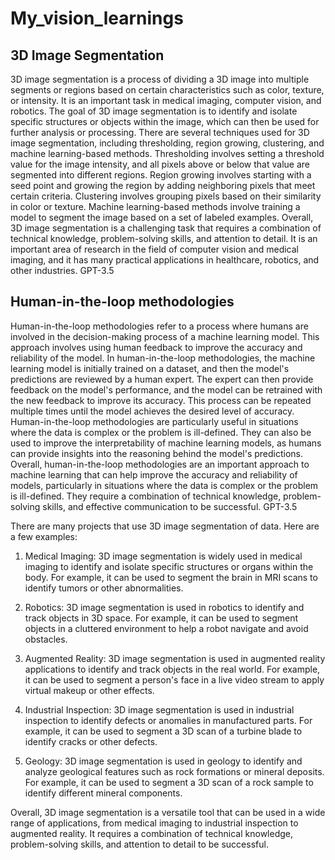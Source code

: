 # My_vision_learnings

## 3D Image Segmentation
3D image segmentation is a process of dividing a 3D image into multiple segments or regions based on certain characteristics such as color, texture, or intensity. It is an important task in medical imaging, computer vision, and robotics. The goal of 3D image segmentation is to identify and isolate specific structures or objects within the image, which can then be used for further analysis or processing.
There are several techniques used for 3D image segmentation, including thresholding, region growing, clustering, and machine learning-based methods. Thresholding involves setting a threshold value for the image intensity, and all pixels above or below that value are segmented into different regions. Region growing involves starting with a seed point and growing the region by adding neighboring pixels that meet certain criteria. Clustering involves grouping pixels based on their similarity in color or texture. Machine learning-based methods involve training a model to segment the image based on a set of labeled examples.
Overall, 3D image segmentation is a challenging task that requires a combination of technical knowledge, problem-solving skills, and attention to detail. It is an important area of research in the field of computer vision and medical imaging, and it has many practical applications in healthcare, robotics, and other industries.
GPT-3.5

## Human-in-the-loop methodologies
Human-in-the-loop methodologies refer to a process where humans are involved in the decision-making process of a machine learning model. This approach involves using human feedback to improve the accuracy and reliability of the model.
In human-in-the-loop methodologies, the machine learning model is initially trained on a dataset, and then the model's predictions are reviewed by a human expert. The expert can then provide feedback on the model's performance, and the model can be retrained with the new feedback to improve its accuracy. This process can be repeated multiple times until the model achieves the desired level of accuracy.
Human-in-the-loop methodologies are particularly useful in situations where the data is complex or the problem is ill-defined. They can also be used to improve the interpretability of machine learning models, as humans can provide insights into the reasoning behind the model's predictions.
Overall, human-in-the-loop methodologies are an important approach to machine learning that can help improve the accuracy and reliability of models, particularly in situations where the data is complex or the problem is ill-defined. They require a combination of technical knowledge, problem-solving skills, and effective communication to be successful.
GPT-3.5

There are many projects that use 3D image segmentation of data. Here are a few examples:

1. Medical Imaging: 3D image segmentation is widely used in medical imaging to identify and isolate specific structures or organs within the body. For example, it can be used to segment the brain in MRI scans to identify tumors or other abnormalities.

2. Robotics: 3D image segmentation is used in robotics to identify and track objects in 3D space. For example, it can be used to segment objects in a cluttered environment to help a robot navigate and avoid obstacles.

3. Augmented Reality: 3D image segmentation is used in augmented reality applications to identify and track objects in the real world. For example, it can be used to segment a person's face in a live video stream to apply virtual makeup or other effects.

4. Industrial Inspection: 3D image segmentation is used in industrial inspection to identify defects or anomalies in manufactured parts. For example, it can be used to segment a 3D scan of a turbine blade to identify cracks or other defects.

5. Geology: 3D image segmentation is used in geology to identify and analyze geological features such as rock formations or mineral deposits. For example, it can be used to segment a 3D scan of a rock sample to identify different mineral components.

Overall, 3D image segmentation is a versatile tool that can be used in a wide range of applications, from medical imaging to industrial inspection to augmented reality. It requires a combination of technical knowledge, problem-solving skills, and attention to detail to be successful.
